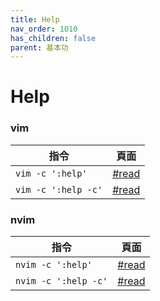 ```yaml
---
title: Help
nav_order: 1010 
has_children: false
parent: 基本功
---
```



# Help

### vim

| 指令 | 頁面 |
| --- | --- |
| `vim -c ':help'` | [#read](https://vimhelp.org/) |
| `vim -c ':help -c'` | [#read](https://vimhelp.org/starting.txt.html#-c) |

### nvim

| 指令 | 頁面 |
| --- | --- |
| `nvim -c ':help'` | [#read](https://neovim.io/doc/user/) |
| `nvim -c ':help -c'` | [#read](https://neovim.io/doc/user/starting.html#-c) |


